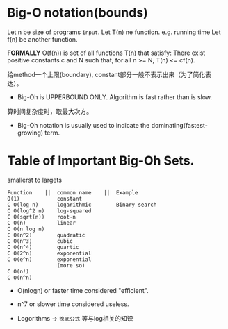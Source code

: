 # Big-O notation(bounds)
Let n be size of programs `input`.
Let T(n) ne function. e.g. running time
Let f(n) be another function. 

**FORMALLY** O(f(n)) is set of all functions T(n) that satisfy: There exist positive constants c and N such that, for all n >= N, T(n) <= cf(n).

给method一个上限(boundary), constant部分一般不表示出来（为了简化表达）。

* Big-Oh is UPPERBOUND ONLY. 
Algorithm is fast rather than is slow.

算时间复杂度时，取最大次方。

* Big-Oh notation is usually used to indicate the dominating(fastest-growing) term.

# Table of Important Big-Oh Sets.
smallerst to largets
```
Function    ||  common name    ||  Example
O(1)            constant                    
C O(log n)      logarithmic        Binary search
C O(log^2 n)    log-squared
C O(sqrt(n))    root-n
C O(n)          linear
C O(n log n)
C O(n^2)        quadratic
C O(n^3)        cubic
C O(n^4)        quartic
C O(2^n)        exponential
C O(e^n)        exponential
                (more so)
C O(n!)
C O(n^n)

```

* O(nlogn) or faster time considered "efficient".
* n^7 or slower time considered useless.

* Logorithms -> `换底公式` 等与log相关的知识






